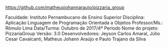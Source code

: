 https://github.com/matheusjohannaraujo/pizzaria_group

Faculdade: Instituto Pernambucano de Ensino Superior
Disciplina: Aplicação Linguagem de Programação Orientada a Objetos
Professor/Ms.: Rômulo Lima
Data/Turma: Outubro de 2017/4º Período
Nome do projeto: PizzariaGroup
Versão: 3.0
Desenvolvedores: Jeyson Carlos Amaral, Júlio Cesar Cavalcanti, Matheus Johann Araújo e Paulo Trajano da Silva
